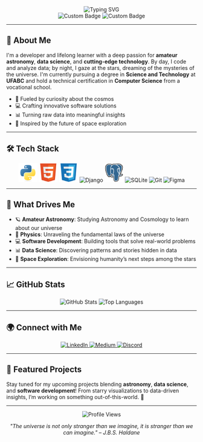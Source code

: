 <div align="center">
  <img src="https://readme-typing-svg.herokuapp.com?font=Space+Mono&size=28&duration=3500&color=00BFFF&center=true&vCenter=true&width=650&lines=Hey,+I'm+Henrique+Marques+Santos+Silva!;A+Developer+Stargazing+Through+Code+and+Cosmos;Passionate+About+Astronomy+and+Data+Science" alt="Typing SVG" />
  <br/>
  <img src="https://img.shields.io/badge/Coding%20the%20Universe-🌌-1E90FF?style=flat-square&logo=python" alt="Custom Badge"/>
  <img src="https://img.shields.io/badge/Exploring%20Data-📊-FF4500?style=flat-square&logo=jupyter" alt="Custom Badge"/>
</div>

---

## 🌌 About Me

I'm a developer and lifelong learner with a deep passion for **amateur astronomy**, **data science**, and **cutting-edge technology**. By day, I code and analyze data; by night, I gaze at the stars, dreaming of the mysteries of the universe. I'm currently pursuing a degree in **Science and Technology** at **UFABC** and hold a technical certification in **Computer Science** from a vocational school.

- 🔭 Fueled by curiosity about the cosmos
- 💻 Crafting innovative software solutions
- 📊 Turning raw data into meaningful insights
- 🚀 Inspired by the future of space exploration

---

## 🛠️ Tech Stack

<p align="center">
  <img src="https://raw.githubusercontent.com/devicons/devicon/master/icons/python/python-original.svg" alt="Python" width="50" height="50" title="Python"/>
  <img src="https://raw.githubusercontent.com/devicons/devicon/master/icons/html5/html5-original.svg" alt="HTML5" width="50" height="50" title="HTML5"/>
  <img src="https://raw.githubusercontent.com/devicons/devicon/master/icons/css3/css3-original.svg" alt="CSS3" width="50" height="50" title="CSS3"/>
  <img src="https://cdn.worldvectorlogo.com/logos/django.svg" alt="Django" width="50" height="50" title="Django"/>
  <img src="https://raw.githubusercontent.com/devicons/devicon/master/icons/postgresql/postgresql-original.svg" alt="PostgreSQL" width="50" height="50" title="PostgreSQL"/>
  <img src="https://www.vectorlogo.zone/logos/sqlite/sqlite-icon.svg" alt="SQLite" width="50" height="50" title="SQLite"/>
  <img src="https://www.vectorlogo.zone/logos/git-scm/git-scm-icon.svg" alt="Git" width="50" height="50" title="Git"/>
  <img src="https://www.vectorlogo.zone/logos/figma/figma-icon.svg" alt="Figma" width="50" height="50" title="Figma"/>
</p>

---

## 🌠 What Drives Me

- 🪐 **Amateur Astronomy**: Studying Astronomy and Cosmology to learn about our universe
- 🔭 **Physics**: Unraveling the fundamental laws of the universe
- 💻 **Software Development**: Building tools that solve real-world problems
- 📊 **Data Science**: Discovering patterns and stories hidden in data
- 🚀 **Space Exploration**: Envisioning humanity’s next steps among the stars

---

## 📈 GitHub Stats

<div align="center">
  <img src="https://github-readme-stats.vercel.app/api?username=Henrique123-Marques&show_icons=true&theme=aura&hide_border=true&count_private=true" alt="GitHub Stats" />
  <img src="https://github-readme-stats.vercel.app/api/top-langs/?username=Henrique123-Marques&layout=compact&theme=aura&hide_border=true" alt="Top Languages" />
</div>

---

## 🌍 Connect with Me

<p align="center">
  <a href="https://www.linkedin.com/in/hmss7/" target="_blank">
    <img src="https://raw.githubusercontent.com/rahuldkjain/github-profile-readme-generator/master/src/images/icons/Social/linked-in-alt.svg" alt="LinkedIn" height="35" width="45"/>
  </a>
  <a href="https://medium.com/@henriquemarquessantossilva" target="_blank">
    <img src="https://raw.githubusercontent.com/rahuldkjain/github-profile-readme-generator/master/src/images/icons/Social/medium.svg" alt="Medium" height="35" width="45"/>
  </a>
  <a href="https://discord.com/users/761332511061835807" target="_blank">
    <img src="https://raw.githubusercontent.com/rahuldkjain/github-profile-readme-generator/master/src/images/icons/Social/discord.svg" alt="Discord" height="35" width="45"/>
  </a>
</p>

---

## 🚀 Featured Projects

Stay tuned for my upcoming projects blending **astronomy**, **data science**, and **software development**! From starry visualizations to data-driven insights, I’m working on something out-of-this-world. 🌟

---

<div align="center">
  <img src="https://komarev.com/ghpvc/?username=Henrique123-Marques&style=flat-square&color=blue" alt="Profile Views" />
  <br/>
  <p><i>"The universe is not only stranger than we imagine, it is stranger than we can imagine." – J.B.S. Haldane</i></p>
</div>
